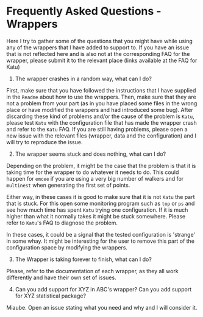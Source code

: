 # Frequently Asked Questions - Wrappers

Here I try to gather some of the questions that you might have while using
any of the wrappers that I have added to support to. If you have an issue
that is not reflected here and is also not at the corresponding FAQ for
the wrapper, please submit it to the relevant place (links available at the
FAQ for Katu)


1. The wrapper crashes in a random way, what can I do?

First, make sure that you have followed the instructions that I have supplied
in the `Readme` about how to use the wrappers. Then, make sure that they are
not a problem from your part (as in you have placed some files in the wrong
place or have modified the wrappers and had introduced some bug). After
discarding these kind of problems and/or the cause of the problem is `Katu`,
please test `Katu` with the configuration file that has made the wrapper crash
and refer to the `Katu` FAQ. If you are still having problems, please open
a new issue with the relevant files (wrapper, data and the configuration)
and I will try to reproduce the issue.


2. The wrapper seems stuck and does nothing, what can I do?

Depending on the problem, it might be the case that the problem is that it
is taking time for the wrapper to do whatever it needs to do. This could
happen for `emcee` if you are using a very big number of walkers and for
`multinest` when generating the first set of points.

Either way, in these cases it is good to make sure that it is not `Katu` the
part that is stuck. For this open some monitoring program such as `top` or
`ps` and see how much time has spent `Katu` trying one configuration. If it
is much higher than what it normally takes it might be stuck somewhere. Please
refer to `Katu`'s FAQ to diagnose the problem.

In these cases, it could be a signal that the tested configuration is 'strange'
in some whay. It might be interesting for the user to remove this part of
the configuration space by modifying the wrappers.


3. The Wrapper is taking forever to finish, what can I do?

Please, refer to the documentation of each wrapper, as they all work
differently and have their own set of issues.


4. Can you add support for XYZ in ABC's wrapper?
   Can you add support for XYZ statistical package?

Miaube. Open an issue stating what you need and why and I will consider it.
